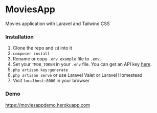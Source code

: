 # MoviesApp

Movies application with Laravel and Tailwind CSS

### Installation

1. Clone the repo and `cd` into it
2. `composer install`
3. Rename or copy `.env.example` file to `.env`.
4. Set your `TMDB_TOKEN` in your `.env` file. You can get an API key [here](https://www.themoviedb.org/documentation/api).
5. `php artisan key:generate`
6. `php artisan serve` or use Laravel Valet or Laravel Homestead
7. Visit `localhost:8000` in your browser

### Demo
https://moviesappdemo.herokuapp.com
